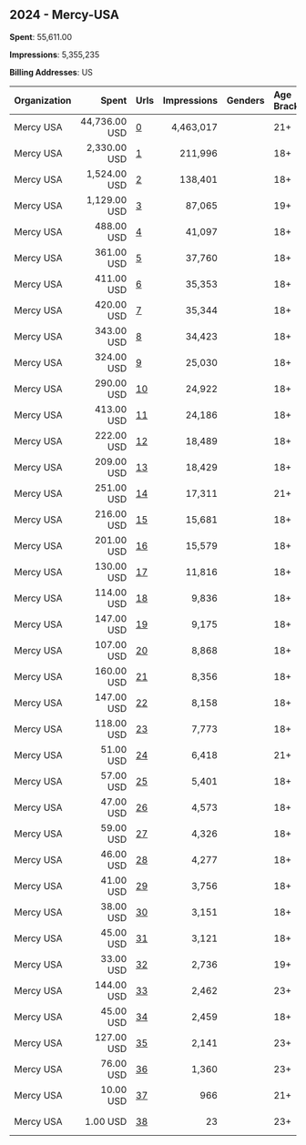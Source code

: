 ## 2024 - Mercy-USA 
**Spent**: 55,611.00

**Impressions**: 5,355,235

**Billing Addresses**: US

|Organization|Spent|Urls|Impressions|Genders|Age Brackets|Country Codes|
|:---|---:|:---|---:|:---|:---|:---|
|Mercy USA|44,736.00 USD|[0](https://www.snap.com/political-ads/asset/8eafd3fa67835e5b3a79bc0d8d6660e97c964f0c1016e6c70a7f9276fc670e98?mediaType=png)|4,463,017||21+|united states|
|Mercy USA|2,330.00 USD|[1](https://www.snap.com/political-ads/asset/cfcbf545c2d41dc379814bdc58a02eaa84dd0afdbd309e6d89d0fb1bad344ba2?mediaType=png)|211,996||18+|united states|
|Mercy USA|1,524.00 USD|[2](https://www.snap.com/political-ads/asset/b8d98921d54bbbfeda649234ee080aaae5b86dd65798257a6bd39e8d58e9ad0b?mediaType=png)|138,401||18+|united states|
|Mercy USA|1,129.00 USD|[3](https://www.snap.com/political-ads/asset/99f05b217367ff08ca05a31d247f9cb87fc4c1604dcbbdc9be20e4143c8ffef6?mediaType=jpeg)|87,065||19+|united states|
|Mercy USA|488.00 USD|[4](https://www.snap.com/political-ads/asset/812122e6ba051b68dd021e7d68e8e6e06c7c56b839d4a058d9472a9c894f746e?mediaType=png)|41,097||18+|united states|
|Mercy USA|361.00 USD|[5](https://www.snap.com/political-ads/asset/634654c21b492d6f4d1e3dbc90d2053bd82d4e98ec34082a5505d326a129c4cd?mediaType=png)|37,760||18+|united states|
|Mercy USA|411.00 USD|[6](https://www.snap.com/political-ads/asset/b3121c45a9390bfd18c4cc997c80ac5974c9e004dfe4c4a52c9f74765ab9c4e7?mediaType=png)|35,353||18+|united states|
|Mercy USA|420.00 USD|[7](https://www.snap.com/political-ads/asset/f800be63a7e59175244d5fe62368a8785e49cc9cebb83ede53fa81ffb2eb20bb?mediaType=png)|35,344||18+|united states|
|Mercy USA|343.00 USD|[8](https://www.snap.com/political-ads/asset/634654c21b492d6f4d1e3dbc90d2053bd82d4e98ec34082a5505d326a129c4cd?mediaType=png)|34,423||18+|united states|
|Mercy USA|324.00 USD|[9](https://www.snap.com/political-ads/asset/cfcbf545c2d41dc379814bdc58a02eaa84dd0afdbd309e6d89d0fb1bad344ba2?mediaType=png)|25,030||18+|united states|
|Mercy USA|290.00 USD|[10](https://www.snap.com/political-ads/asset/b8d98921d54bbbfeda649234ee080aaae5b86dd65798257a6bd39e8d58e9ad0b?mediaType=png)|24,922||18+|united states|
|Mercy USA|413.00 USD|[11](https://www.snap.com/political-ads/asset/a7f87bb18dfb592c458ef1aeb6e73b8a480e0a9965ae6ce41ad9a083abc27b0a?mediaType=png)|24,186||18+|united states|
|Mercy USA|222.00 USD|[12](https://www.snap.com/political-ads/asset/f800be63a7e59175244d5fe62368a8785e49cc9cebb83ede53fa81ffb2eb20bb?mediaType=png)|18,489||18+|united states|
|Mercy USA|209.00 USD|[13](https://www.snap.com/political-ads/asset/812122e6ba051b68dd021e7d68e8e6e06c7c56b839d4a058d9472a9c894f746e?mediaType=png)|18,429||18+|united states|
|Mercy USA|251.00 USD|[14](https://www.snap.com/political-ads/asset/e32204a12faf5bf276c7231203d6b5f6b543db4db8bd8b24590ab95979f9c6d6?mediaType=mp4)|17,311||21+|united states|
|Mercy USA|216.00 USD|[15](https://www.snap.com/political-ads/asset/b3121c45a9390bfd18c4cc997c80ac5974c9e004dfe4c4a52c9f74765ab9c4e7?mediaType=png)|15,681||18+|united states|
|Mercy USA|201.00 USD|[16](https://www.snap.com/political-ads/asset/7995899bdb2924be229ee8d2a344d5fa073fcff6c163d0c800a98586ef82f2e0?mediaType=png)|15,579||18+|united states|
|Mercy USA|130.00 USD|[17](https://www.snap.com/political-ads/asset/e4874060b67614fa723ccf6781d2cfd4c07f19658055c2dc3f72e18c11434a99?mediaType=png)|11,816||18+|united states|
|Mercy USA|114.00 USD|[18](https://www.snap.com/political-ads/asset/7995899bdb2924be229ee8d2a344d5fa073fcff6c163d0c800a98586ef82f2e0?mediaType=png)|9,836||18+|united states|
|Mercy USA|147.00 USD|[19](https://www.snap.com/political-ads/asset/d72813ca01db8e07772526fce7ab46033ee804d518b143c556e8a4fa2000c73b?mediaType=png)|9,175||18+|united states|
|Mercy USA|107.00 USD|[20](https://www.snap.com/political-ads/asset/ad456841911302b4e0f7d4532abd5c0e90f53e824f6539406485a8f683cde7c3?mediaType=png)|8,868||18+|united states|
|Mercy USA|160.00 USD|[21](https://www.snap.com/political-ads/asset/bb887ed6ac99824d1714ceb30356096c228b3baad5358c55b34fc1928630436f?mediaType=png)|8,356||18+|united states|
|Mercy USA|147.00 USD|[22](https://www.snap.com/political-ads/asset/a7f87bb18dfb592c458ef1aeb6e73b8a480e0a9965ae6ce41ad9a083abc27b0a?mediaType=png)|8,158||18+|united states|
|Mercy USA|118.00 USD|[23](https://www.snap.com/political-ads/asset/9448059fcfbcf549e2873ae3fba94ca510e0d5477b241a792de9edda89f65277?mediaType=png)|7,773||18+|united states|
|Mercy USA|51.00 USD|[24](https://www.snap.com/political-ads/asset/099d28bc9ede9040fe78ffb7501b922ade14737843f37dffe4b471e9f7210c54?mediaType=png)|6,418||21+|united states|
|Mercy USA|57.00 USD|[25](https://www.snap.com/political-ads/asset/606e9d500b51879dba6835ff81140a619708772599ba57013080bbdc92c5e5b3?mediaType=png)|5,401||18+|united states|
|Mercy USA|47.00 USD|[26](https://www.snap.com/political-ads/asset/30904bba26bb5af77b2d444cade410d57808021288c2c05a62e20c987b0c00a3?mediaType=png)|4,573||18+|united states|
|Mercy USA|59.00 USD|[27](https://www.snap.com/political-ads/asset/ca49d364fdcdb1e8c61cc089079e079c5cee2d82a9a42b51e1878b5ff8e056d7?mediaType=png)|4,326||18+|united states|
|Mercy USA|46.00 USD|[28](https://www.snap.com/political-ads/asset/606e9d500b51879dba6835ff81140a619708772599ba57013080bbdc92c5e5b3?mediaType=png)|4,277||18+|united states|
|Mercy USA|41.00 USD|[29](https://www.snap.com/political-ads/asset/30904bba26bb5af77b2d444cade410d57808021288c2c05a62e20c987b0c00a3?mediaType=png)|3,756||18+|united states|
|Mercy USA|38.00 USD|[30](https://www.snap.com/political-ads/asset/ad456841911302b4e0f7d4532abd5c0e90f53e824f6539406485a8f683cde7c3?mediaType=png)|3,151||18+|united states|
|Mercy USA|45.00 USD|[31](https://www.snap.com/political-ads/asset/5e0d09d5d49207b2dea82cddbd9b4bcf418b3117eec82d585e87eb97e64fb1f5?mediaType=png)|3,121||18+|united states|
|Mercy USA|33.00 USD|[32](https://www.snap.com/political-ads/asset/99f05b217367ff08ca05a31d247f9cb87fc4c1604dcbbdc9be20e4143c8ffef6?mediaType=jpeg)|2,736||19+|united states|
|Mercy USA|144.00 USD|[33](https://www.snap.com/political-ads/asset/35620eae755a1f7dbbeed620d06f43d50450868a2bf0dafe022b6b8258b2052b?mediaType=png)|2,462||23+|united states|
|Mercy USA|45.00 USD|[34](https://www.snap.com/political-ads/asset/c474302cd316afc0d3f73ab9cc3215a44dad24537875c5994c24ddc731e85287?mediaType=png)|2,459||18+|united states|
|Mercy USA|127.00 USD|[35](https://www.snap.com/political-ads/asset/df3229b998f8c8ba3388b72227d842ab2de1c7bb21a1230dbc9e36a71fe0c8e3?mediaType=png)|2,141||23+|united states|
|Mercy USA|76.00 USD|[36](https://www.snap.com/political-ads/asset/3a22ebeed0e3fa2e5d8c8d42c774725634710ac215c6ad2e2e26bf6b40de8826?mediaType=jpeg)|1,360||23+|united states|
|Mercy USA|10.00 USD|[37](https://www.snap.com/political-ads/asset/d546777b0a7182ce1d74f65c8f6007c154e12dbe6f376df0bd6cee81cadce36c?mediaType=png)|966||21+|united states|
|Mercy USA|1.00 USD|[38](https://www.snap.com/political-ads/asset/3a22ebeed0e3fa2e5d8c8d42c774725634710ac215c6ad2e2e26bf6b40de8826?mediaType=jpeg)|23||23+|united states|
